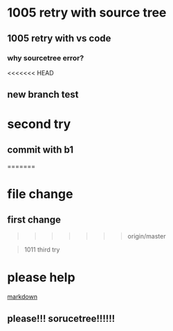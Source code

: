 # 1005 retry with source tree
## 1005 retry with vs code
### why sourcetree error?
<<<<<<< HEAD
## new branch test
# second try
## commit with b1
=======
# file change
## first change
>>>>>>> origin/master

>1011 third try
# please help
<u>markdown</u>
## please!!! sorucetree!!!!!!